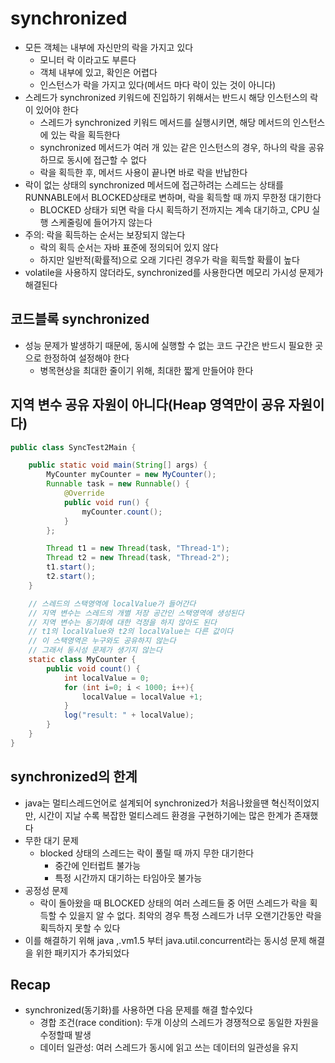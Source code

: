 # synchronized

- 모든 객체는 내부에 자신만의 락을 가지고 있다
  - 모니터 락 이라고도 부른다
  - 객체 내부에 있고, 확인은 어렵다
  - 인스턴스가 락을 가지고 있다(메서드 마다 락이 있는 것이 아니다)
- 스레드가 synchronized 키워드에 진입하기 위해서는 반드시 해당 인스턴스의 락이 있어야 한다
  - 스레드가 synchronized 키워드 메서드를 실행시키면, 해당 메서드의 인스턴스에 있는 락을 획득한다
  - synchronized 메서드가 여러 개 있는 같은 인스턴스의 경우, 하나의 락을 공유하므로 동시에 접근할 수 없다
  - 락을 획득한 후, 메서드 사용이 끝나면 바로 락을 반납한다
- 락이 없는 상태의 synchronized 메서드에 접근하려는 스레드는 상태를 RUNNABLE에서 BLOCKED상태로 변하며, 락을 획득할 때 까지 무한정 대기한다
  - BLOCKED 상태가 되면 락을 다시 획득하기 전까지는 계속 대기하고, CPU 실행 스케줄링에 들어가지 않는다
- 주의: 락을 획득하는 순서는 보장되지 않는다
  - 락의 획득 순서는 자바 표준에 정의되어 있지 않다
  - 하지만 일반적(확률적)으로 오래 기다린 경우가 락을 획득할 확률이 높다
- volatile을 사용하지 않더라도, synchronized를 사용한다면 메모리 가시성 문제가 해결된다

## 코드블록 synchronized

- 성능 문제가 발생하기 때문에, 동시에 실행할 수 없는 코드 구간은 반드시 필요한 곳으로 한정하여 설정해야 한다
  - 병목현상을 최대한 줄이기 위해, 최대한 짧게 만들어야 한다

## 지역 변수 공유 자원이 아니다(Heap 영역만이 공유 자원이다)

```java
public class SyncTest2Main {

    public static void main(String[] args) {
        MyCounter myCounter = new MyCounter();
        Runnable task = new Runnable() {
            @Override
            public void run() {
                myCounter.count();
            }
        };

        Thread t1 = new Thread(task, "Thread-1");
        Thread t2 = new Thread(task, "Thread-2");
        t1.start();
        t2.start();
    }

    // 스레드의 스택영역에 localValue가 들어간다
    // 지역 변수는 스레드의 개별 저장 공간인 스택영역에 생성된다
    // 지역 변수는 동기화에 대한 걱정을 하지 않아도 된다
    // t1의 localValue와 t2의 localValue는 다른 값이다
    // 이 스택영역은 누구와도 공유하지 않는다
    // 그래서 동시성 문제가 생기지 않는다
    static class MyCounter {
        public void count() {
            int localValue = 0;
            for (int i=0; i < 1000; i++){
                localValue = localValue +1;
            }
            log("result: " + localValue);
        }
    }
}
```

## synchronized의 한계

- java는 멀티스레드언어로 설계되어 synchronized가 처음나왔을땐 혁신적이었지만, 시간이 지날 수록 복잡한 멀티스레드 환경을 구현하기에는 많은 한계가 존재했다
- 무한 대기 문제
  - blocked 상태의 스레드는 락이 풀릴 때 까지 무한 대기한다
    - 중간에 인터럽트 불가능
    - 특정 시간까지 대기하는 타임아웃 불가능
- 공정성 문제
  - 락이 돌아왔을 때 BLOCKED 상태의 여러 스레드들 중 어떤 스레드가 락을 획득할 수 있을지 알 수 없다. 최악의 경우 특정 스레드가 너무 오랜기간동안 락을 획득하지 못할 수 있다
- 이를 해결하기 위해 java ,.vm1.5 부터 java.util.concurrent라는 동시성 문제 해결을 위한 패키지가 추가되었다

## Recap

- synchronized(동기화)를 사용하면 다음 문제를 해결 할수있다
  - 경합 조건(race condition): 두개 이상의 스레드가 경쟁적으로 동일한 자원을 수정할때 발생
  - 데이터 일관성: 여러 스레드가 동시에 읽고 쓰는 데이터의 일관성을 유지

